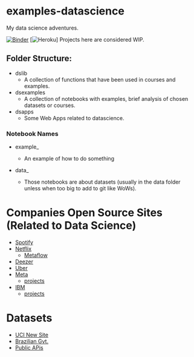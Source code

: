 # examples-datascience

My data science adventures.

[![Binder](https://mybinder.org/badge_logo.svg)](https://mybinder.org/v2/gh/mjsmagalhaes/examples-datascience/HEAD?labpath=wow_log.ipynb)
[![Heroku](https://heroku-badge.herokuapp.com/?app=dslib)]
Projects here are considered WIP.

## Folder Structure:

- dslib
  - A collection of functions that have been used in courses and examples.
- dsexamples
  - A collection of notebooks with examples, brief analysis of chosen datasets or courses.
- dsapps
  - Some Web Apps related to datascience.

### Notebook Names

- example\_

  - An example of how to do something

- data\_

  - Those notebooks are about datasets (usually in the data folder unless when too big to add to git like WoWs).

# Companies Open Source Sites (Related to Data Science)

- [Spotify](https://spotify.github.io/)
- [Netflix](https://netflix.github.io/)
  - [Metaflow](https://metaflow.org/)
- [Deezer](https://deezer.github.io/)
- [Uber](https://uber.github.io/)
- [Meta](https://opensource.fb.com/)
  - [projects](https://github.com/facebook)
- [IBM](https://www.ibm.com/opensource/open-projects/)
  - [projects](https://www.ibm.com/opensource/open-projects/)

# Datasets

- [UCI New Site](https://archive-beta.ics.uci.edu/)
- [Brazilian Gvt.](https://brasil.io/datasets/)
- [Public APis](https://github.com/public-apis/public-apis)
